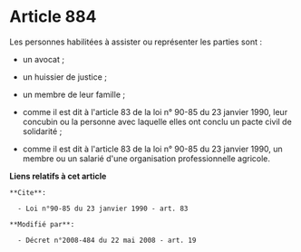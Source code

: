 # Article 884

Les personnes habilitées à assister ou représenter les parties sont :

- un avocat ;

- un huissier de justice ;

- un membre de leur famille ;

- comme il est dit à l'article 83 de la loi n° 90-85 du 23 janvier 1990, leur concubin ou la personne avec laquelle elles ont
conclu un pacte civil de solidarité ;

- comme il est dit à l'article 83 de la loi n° 90-85 du 23 janvier 1990, un membre ou un salarié d'une organisation
professionnelle agricole.

**Liens relatifs à cet article**

	**Cite**:

	  - Loi n°90-85 du 23 janvier 1990 - art. 83

	**Modifié par**:

	  - Décret n°2008-484 du 22 mai 2008 - art. 19
